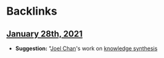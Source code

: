 
# Backlinks
## [January 28th, 2021](<January 28th, 2021.md>)
- **Suggestion:** "[Joel Chan](<Joel Chan.md>)'s work on [knowledge synthesis](<knowledge synthesis.md>)

